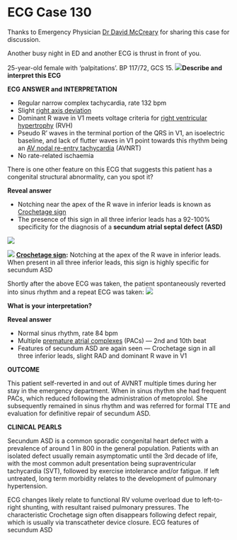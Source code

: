 # ECG Case 130


Thanks to Emergency Physician [Dr David McCreary](https://twitter.com/dmccreary85?lang=en) for sharing this case for discussion.


Another busy night in ED and another ECG is thrust in front of you. 



25-year-old female with ‘palpitations’. BP 117/72, GCS 15.
![](https://litfl.com/wp-content/uploads/2021/08/ECG-number-1-Case-130-1.png)**Describe and interpret this ECG** 

**ECG ANSWER and INTERPRETATION** 

- Regular narrow complex tachycardia, rate 132 bpm
- Slight [right axis deviation](https://litfl.com/right-axis-deviation-rad-ecg-library/)
- Dominant R wave in V1 meets voltage criteria for [right ventricular hypertrophy](https://litfl.com/right-ventricular-hypertrophy-rvh-ecg-library/) (RVH)
- Pseudo R’ waves in the terminal portion of the QRS in V1, an isoelectric baseline, and lack of flutter waves in V1 point towards this rhythm being an [AV nodal re-entry tachycardia](https://litfl.com/supraventricular-tachycardia-svt-ecg-library/) (AVNRT)
- No rate-related ischaemia


There is one other feature on this ECG that suggests this patient has a congenital structural abnormality, can you spot it?

**Reveal answer** 

- Notching near the apex of the R wave in inferior leads is known as [Crochetage sign](https://litfl.com/crochetage-sign-ecg-library/)
- The presence of this sign in all three inferior leads has a 92-100% specificity for the diagnosis of a **secundum atrial septal defect (ASD)** 

![](https://litfl.com/wp-content/uploads/2021/08/Crochetage-Sign-Labelled-2.png)

![](https://litfl.com/wp-content/uploads/2021/08/Crochetage-Sign-Labelled-2.png)
**[Crochetage sign](https://litfl.com/crochetage-sign-ecg-library/):**  Notching at the apex of the R wave in inferior leads. When present in all three inferior leads, this sign is highly specific for secundum ASD


Shortly after the above ECG was taken, the patient spontaneously reverted into sinus rhythm and a repeat ECG was taken:
![](https://litfl.com/wp-content/uploads/2021/08/ECG-number-2-v2-Case-130.png)



**What is your interpretation?** 

**Reveal answer** 

- Normal sinus rhythm, rate 84 bpm
- Multiple [premature atrial complexes](https://litfl.com/premature-atrial-complex-pac/) (PACs) — 2nd and 10th beat
- Features of secundum ASD are again seen — Crochetage sign in all three inferior leads, slight RAD and dominant R wave in V1

**OUTCOME** 


This patient self-reverted in and out of AVNRT multiple times during her stay in the emergency department. When in sinus rhythm she had frequent PACs, which reduced following the administration of metoprolol. She subsequently remained in sinus rhythm and was referred for formal TTE and evaluation for definitive repair of secundum ASD.

**CLINICAL PEARLS** 


Secundum ASD is a common sporadic congenital heart defect with a prevalence of around 1 in 800 in the general population. Patients with an isolated defect usually remain asymptomatic until the 3rd decade of life, with the most common adult presentation being supraventricular tachycardia (SVT), followed by exercise intolerance and/or fatigue. If left untreated, long term morbidity relates to the development of pulmonary hypertension.


ECG changes likely relate to functional RV volume overload due to left-to-right shunting, with resultant raised pulmonary pressures. The characteristic Crochetage sign often disappears following defect repair, which is usually via transcatheter device closure.
ECG features of secundum ASD

